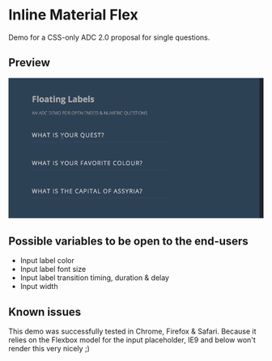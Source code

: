 Inline Material Flex
==============

Demo for a CSS-only ADC 2.0 proposal for single questions.

Preview
-------

![Preview of Granite radios](https://raw.githubusercontent.com/AskiaADX/demo-FloatingLabels/master/demo-floatinglabels.gif)

Possible variables to be open to the end-users
----------------------------------------------

-	Input label color
-	Input label font size
-	Input label transition timing, duration & delay
-	Input width

Known issues
------------

This demo was successfully tested in Chrome, Firefox & Safari. Because it relies on the Flexbox model for the input placeholder, IE9 and below won't render this very nicely ;)
